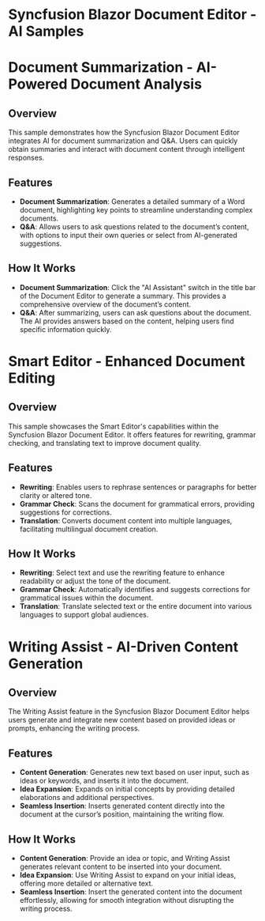# Syncfusion Blazor Document Editor - AI Samples

# Document Summarization - AI-Powered Document Analysis

## Overview

This sample demonstrates how the Syncfusion Blazor Document Editor integrates AI for document summarization and Q&A. Users can quickly obtain summaries and interact with document content through intelligent responses.

## Features

- **Document Summarization**: Generates a detailed summary of a Word document, highlighting key points to streamline understanding complex documents.
- **Q&A**: Allows users to ask questions related to the document’s content, with options to input their own queries or select from AI-generated suggestions.

## How It Works

- **Document Summarization**: Click the "AI Assistant" switch in the title bar of the Document Editor to generate a summary. This provides a comprehensive overview of the document’s content.
- **Q&A**: After summarizing, users can ask questions about the document. The AI provides answers based on the content, helping users find specific information quickly.

# Smart Editor - Enhanced Document Editing

## Overview

This sample showcases the Smart Editor's capabilities within the Syncfusion Blazor Document Editor. It offers features for rewriting, grammar checking, and translating text to improve document quality.

## Features

- **Rewriting**: Enables users to rephrase sentences or paragraphs for better clarity or altered tone.
- **Grammar Check**: Scans the document for grammatical errors, providing suggestions for corrections.
- **Translation**: Converts document content into multiple languages, facilitating multilingual document creation.

## How It Works

- **Rewriting**: Select text and use the rewriting feature to enhance readability or adjust the tone of the document.
- **Grammar Check**: Automatically identifies and suggests corrections for grammatical issues within the document.
- **Translation**: Translate selected text or the entire document into various languages to support global audiences.

# Writing Assist - AI-Driven Content Generation

## Overview

The Writing Assist feature in the Syncfusion Blazor Document Editor helps users generate and integrate new content based on provided ideas or prompts, enhancing the writing process.

## Features

- **Content Generation**: Generates new text based on user input, such as ideas or keywords, and inserts it into the document.
- **Idea Expansion**: Expands on initial concepts by providing detailed elaborations and additional perspectives.
- **Seamless Insertion**: Inserts generated content directly into the document at the cursor’s position, maintaining the writing flow.

## How It Works

- **Content Generation**: Provide an idea or topic, and Writing Assist generates relevant content to be inserted into your document.
- **Idea Expansion**: Use Writing Assist to expand on your initial ideas, offering more detailed or alternative text.
- **Seamless Insertion**: Insert the generated content into the document effortlessly, allowing for smooth integration without disrupting the writing process.
